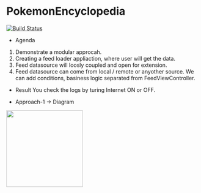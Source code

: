 # PokemonEncyclopedia

[![Build Status](https://travis-ci.com/ankitkumar-ios/PokemonEncyclopedia.svg?branch=main)](https://travis-ci.com/ankitkumar-ios/PokemonEncyclopedia)

* Agenda
1. Demonstrate a modular approcah.
2. Creating a feed loader appliaction, where user will get the data.
3. Feed datasource will loosly coupled and open for extension.
4. Feed datasource can come from local / remote or anyother source. We can add conditions, basiness logic separated from FeedViewController.

* Result
You check the logs by turing Internet ON or OFF.


* Approach-1 -> Diagram

<img src="https://github.com/ankitkumar-ios/ApiStructure/blob/main/images/Modular-1.png" width="200" style="align:right" />

